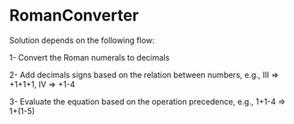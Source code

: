 # RomanConverter

Solution depends on the following flow:

1- Convert the Roman numerals to decimals 

2- Add decimals signs based on the relation between numbers, e.g., III => +1+1+1, IV => +1-4

3- Evaluate the equation based on the operation precedence, e.g., 1+1-4 => 1+(1-5)
